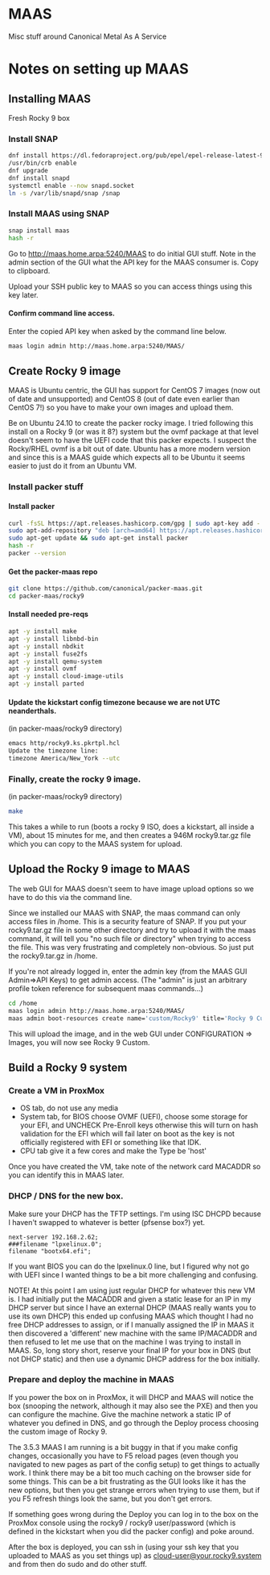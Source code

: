 # MAAS
Misc stuff around Canonical Metal As A Service

# Notes on setting up MAAS

## Installing MAAS

Fresh Rocky 9 box

### Install SNAP

```bash
dnf install https://dl.fedoraproject.org/pub/epel/epel-release-latest-9.noarch.rpm
/usr/bin/crb enable
dnf upgrade
dnf install snapd
systemctl enable --now snapd.socket
ln -s /var/lib/snapd/snap /snap
```

### Install MAAS using SNAP

```bash
snap install maas
hash -r
```

Go to http://maas.home.arpa:5240/MAAS to do initial GUI stuff. Note in the admin section of the GUI what the API key for the MAAS consumer is. Copy to clipboard.

Upload your SSH public key to MAAS so you can access things using this key later.

#### Confirm command line access.
Enter the copied API key when asked by the command line below.

```bash
maas login admin http://maas.home.arpa:5240/MAAS/
```

## Create Rocky 9 image

MAAS is Ubuntu centric, the GUI has support for CentOS 7 images (now out of date and unsupported) and CentOS 8 (out of date even earlier than CentOS 7!) so you have to make your own images and upload them.

Be on Ubuntu 24.10 to create the packer rocky image. I tried following this install on a Rocky 9 (or was it 8?) system but the ovmf package at that level doesn't seem to have the UEFI code that this packer expects. I suspect the Rocky/RHEL ovmf is a bit out of date. Ubuntu has a more modern version and since this is a MAAS guide which expects all to be Ubuntu it seems easier to just do it from an Ubuntu VM.

### Install packer stuff

#### Install packer

```bash
curl -fsSL https://apt.releases.hashicorp.com/gpg | sudo apt-key add -
sudo apt-add-repository "deb [arch=amd64] https://apt.releases.hashicorp.com $(lsb_release -cs) main"
sudo apt-get update && sudo apt-get install packer
hash -r
packer --version
```

#### Get the packer-maas repo

```bash
git clone https://github.com/canonical/packer-maas.git
cd packer-maas/rocky9
```

#### Install needed pre-reqs

```bash
apt -y install make
apt -y install libnbd-bin
apt -y install nbdkit
apt -y install fuse2fs
apt -y install qemu-system
apt -y install ovmf
apt -y install cloud-image-utils
apt -y install parted
```

#### Update the kickstart config timezone because we are not UTC neanderthals.
(in packer-maas/rocky9 directory)

```bash
emacs http/rocky9.ks.pkrtpl.hcl
Update the timezone line:
timezone America/New_York --utc
```

### Finally, create the rocky 9 image.
(in packer-maas/rocky9 directory)

```bash
make
```

This takes a while to run (boots a rocky 9 ISO, does a kickstart, all inside a VM), about 15 minutes for me, and then creates a 946M rocky9.tar.gz file which you can copy to the MAAS system for upload.

## Upload the Rocky 9 image to MAAS

The web GUI for MAAS doesn't seem to have image upload options so we have to do this via the command line.

Since we installed our MAAS with SNAP, the maas command can only access files in /home. This is a security feature of SNAP. If you put your rocky9.tar.gz file in some other directory and try to upload it with the maas command, it will tell you "no such file or directory" when trying to access the file. This was very frustrating and completely non-obvious. So just put the rocky9.tar.gz in /home.

If you're not already logged in, enter the admin key (from the MAAS GUI Admin=>API Keys) to get admin access. (The "admin" is just an arbitrary profile token reference for subsequent maas commands...)

```bash
cd /home
maas login admin http://maas.home.arpa:5240/MAAS/
maas admin boot-resources create name='custom/Rocky9' title='Rocky 9 Custom' architecture='amd64/generic' filetype='tgz' base_image='rhel/9' content@=rocky9.tar.gz
```

This will upload the image, and in the web GUI under CONFIGURATION => Images, you will now see Rocky 9 Custom.

## Build a Rocky 9 system

### Create a VM in ProxMox
* OS tab, do not use any media
* System tab, for BIOS choose OVMF (UEFI), choose some storage for your EFI, and UNCHECK Pre-Enroll keys otherwise this will turn on hash validation for the EFI which will fail later on boot as the key is not officially registered with EFI or something like that IDK.
* CPU tab give it a few cores and make the Type be 'host'

Once you have created the VM, take note of the network card MACADDR so you can identify this in MAAS later.

### DHCP / DNS for the new box.

Make sure your DHCP has the TFTP settings. I'm using ISC DHCPD because I haven't swapped to whatever is better (pfsense box?) yet.

```text
next-server 192.168.2.62;
###filename "lpxelinux.0";
filename "bootx64.efi";
```

If you want BIOS you can do the lpxelinux.0 line, but I figured why not go with UEFI since I wanted things to be a bit more challenging and confusing.

NOTE! At this point I am using just regular DHCP for whatever this new VM is. I had initially put the MACADDR and given a static lease for an IP in my DHCP server but since I have an external DHCP (MAAS really wants you to use its own DHCP) this ended up confusing MAAS which thought I had no free DHCP addresses to assign, or if I manually assigned the IP in MAAS it then discovered a 'different' new machine with the same IP/MACADDR and then refused to let me use that on the machine I was trying to install in MAAS. So, long story short, reserve your final IP for your box in DNS (but not DHCP static) and then use a dynamic DHCP address for the box initially.

### Prepare and deploy the machine in MAAS

If you power the box on in ProxMox, it will DHCP and MAAS will notice the box (snooping the network, although it may also see the PXE) and then you can configure the machine. Give the machine network a static IP of whatever you defined in DNS, and go through the Deploy process choosing the custom image of Rocky 9.

The 3.5.3 MAAS I am running is a bit buggy in that if you make config changes, occasionally you have to F5 reload pages (even though you navigated to new pages as part of the config setup) to get things to actually work. I think there may be a bit too much caching on the browser side for some things. This can be a bit frustrating as the GUI looks like it has the new options, but then you get strange errors when trying to use them, but if you F5 refresh things look the same, but you don't get errors.

If something goes wrong during the Deploy you can log in to the box on the ProxMox console using the rocky9 / rocky9 user/password (which is defined in the kickstart when you did the packer config) and poke around.

After the box is deployed, you can ssh in (using your ssh key that you uploaded to MAAS as you set things up) as cloud-user@your.rocky9.system and from then do sudo and do other stuff.
